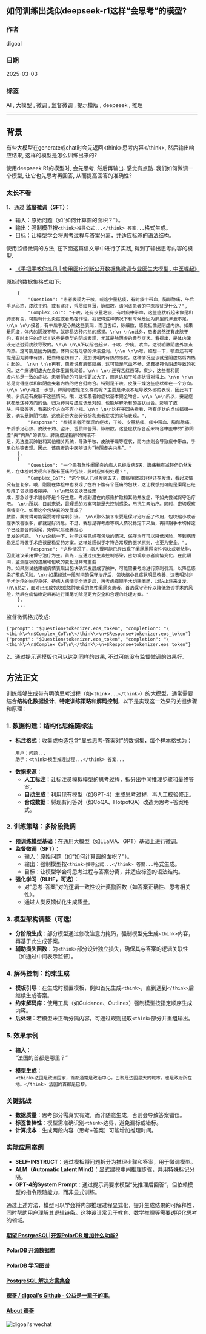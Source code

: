 ## 如何训练出类似deepseek-r1这样“会思考”的模型?   
              
### 作者              
digoal              
              
### 日期              
2025-03-03              
              
### 标签              
AI , 大模型 , 微调 , 监督微调 , 提示模版 , deepseek , 推理        
              
----              
              
## 背景       
有些大模型在generate或chat时会先返回\<think\>思考内容\<\/think\>, 然后输出响应结果, 这样的模型是怎么训练出来的?   
  
使用deepseek R1的模型时, 会先思考, 然后再输出. 感觉有点酷. 我们如何微调一个模型, 让它也先思考再回答, 从而提高回答的准确性?   
  
### 太长不看   
1、通过 **监督微调（SFT）**：  
- 输入：原始问题（如“如何计算圆的面积？”）。  
- 输出：强制模型按`<think>推导公式...</think> 答案...`格式生成。  
- 目标：让模型学会将思考过程与答案分离，并适应标签的语法结构。  
  
使用监督微调的方法, 在下面这篇信文章中进行了实践, 得到了输出思考内容的模型.    
- [《手把手教你炼丹 | 使用医疗诊断公开数据集微调专业医生大模型 , 中医崛起》](../202502/20250225_02.md)    
  
原始的数据集格式如下:    
```    
    {    
        "Question": "患者表现为干咳，或咯少量粘痰，有时痰中带血，胸部隐痛，午后手足心热，皮肤干灼，或有盗汗，舌质红苔薄，脉细数。请问该患者的中医辨证是什么？",    
        "Complex_CoT": "干咳，还有少量粘痰，有时痰中带血，这些症状听起来像是和肺部有关，可能有什么炎症或者热在作怪。我记得这种情况下有时候是因为肺里的津液不足。 \n\n \n\n接着，有午后手足心热这些表现，而且舌红，脉细数，感觉挺像是阴虚内热。如果是阴虚，体内的阴液不够，就容易这种内热的感觉。\n\n \n\n此外，患者居然还有皮肤干灼，有时出汗的症状！这些是典型的阴虚表现，尤其是肺阴虚的典型症状。看得出，是体内津  
液无法滋润皮肤导致的。\n\n \n\n所以综合起来，干咳、少痰、咳血，这说明肺阴虚外加点内热。这可能是因为阴虚，体内没有足够的津液滋润。\n\n \n\n嗯，细想一下，咳血还有可能是因为肺中有热，把血络给伤到了，更加说明内有热的感觉。这种情况应该就是阴虚然后内热引起的。 \n\n \n\n再有，患者说有胸部隐痛，这可能是气血不畅，还真挺符合阴虚导致的状况。这个痛说明虚火在身体里面扰动着。\n\n \n\n还有舌红苔薄，痰少，这些都和阴  
虚内热是一致的症状。患者阴虚的可能性更加大了，而且这和干咳症状很对得上。\n\n \n\n总是觉得症状和肺阴虚夹着内热的结合挺吻合。特别是干咳、皮肤干燥这些症状都在一个方向。\n\n \n\n再进一步想，肺阴亏虚是怎么样的呢？主要是津液不足导致外部的表现，因此有干咳、少痰还有皮肤干这些情况。哦，这和患者的症状基本完全吻合。\n\n \n\n所以，要是症状都是这种方向的话，归为肺阴亏虚应该是对的，也能解释所有的症状组合。影响了皮  
肤、呼吸等等，看来这个方向不容小视。\n\n \n\n这样子回头看看，所有症状的点线都很一致，确实是肺阴亏虚。这也符合大部分分析和患者症状的实际表现。",    
        "Response": "根据患者所表现的症状，干咳、少量粘痰、痰中带血、胸部隐痛、午后手足心热、皮肤干灼、盗汗、舌质红苔薄、脉细数，这些症状综合起来符合中医中的“肺阴虚”夹“内热”的表现。肺阴虚是指肺的阴液不  
足，无法滋润肺脏和其他相关系统，导致干咳、皮肤干燥等症状，而内热则会导致痰中带血、手足心热等表现。因此，该患者的中医辨证为“肺阴虚夹内热”。"    
    },    
    {    
        "Question": "一个患有急性阑尾炎的病人已经发病5天，腹痛稍有减轻但仍然发热，在体检时发现右下腹有压痛的包块，此时应如何处理？",    
        "Complex_CoT": "这个病人已经发病五天，腹痛稍微减轻但还在发烧，看起来情况有些复杂。哦，刚刚在体检中也发现了在右下腹有个压痛的包块，这让我想到可能是阑尾已经形成了包块或者脓肿。 \n\n既然包块已经形  
成，那急诊手术貌似不是个好主意。考虑到潜在的感染扩散和其他并发症，不如先尝试保守治疗吧。 \n\n所以，目前来说，最理想的方案可能是先控制感染，用抗生素治疗。同时，密切观察病情变化。如果这个包块真的发展成了  
脓肿，我觉得可能需要考虑穿刺引流。 \n\n那么接下来要是保守治疗起了作用，包块缩小或者症状改善很多，那就是好消息。不过，我想是得考虑等病人情况稳定下来后，再择期手术切掉这个已经愈合的阑尾，免得以后还要担心  
复发的问题。 \n\n总结一下，对于这种已经有包块的情况，保守治疗可以降低风险，等到病情稳定后再做手术应该是稳妥的方案。这样处理似乎才符合常规的医学原则，也更为安全。",    
        "Response": "这种情况下，病人很可能已经出现了阑尾周围炎性包块或者脓肿，因此建议采用保守治疗为主。首先，应通过抗生素控制感染，密切观察患者病情变化。在此期间，监测症状的进展和包块的变化是非常重要  
的。如果测试结果或病情表现出包块确实发展成了脓肿，可能需要考虑进行穿刺引流，以降低感染扩散的风险。\n\n如果经过一段时间的保守治疗后，包块缩小且症状明显改善，这表明对非手术治疗的响应良好。待病人病情完全稳定后，再考虑择期手术切除阑尾，以防止将来复发。\n\n总之，面对已形成包块或脓肿表现的急性阑尾炎患者，首选保守治疗以降低急诊手术的风险，然后在病情稳定后再进行阑尾切除是更为安全和合理的处理方案。"    
    },    
    ...    
```   
  
监督微调格式改成:   
```  
{"prompt": "$Question+tokenizer.eos_token", "completion": "\<think\>\n$Complex_CoT\n\</think\>\n+$Response+tokenizer.eos_token"}    
{"prompt": "$Question+tokenizer.eos_token", "completion": "\<think\>\n$Complex_CoT\n\</think\>\n+$Response+tokenizer.eos_token"}    
```  
  
2、通过提示词模版也可以达到同样的效果, 不过可能没有监督微调的效果好.     
  
  
## 方法正文  
  
训练能够生成带有明确思考过程（如`<think>...</think>`）的大模型，通常需要结合**结构化数据设计**、**特定训练策略**和**解码控制**，以下是实现这一效果的关键步骤和原理：  
  
  
### **1. 数据构建：结构化思维链标注**  
- **标注格式**：收集或构造包含“显式思考-答案对”的数据集，每个样本格式为：  
  ```text  
  用户：问题...  
  助手：<think>模型推理过程...</think> 答案...  
  ```  
- **数据来源**：  
  - **人工标注**：让标注员模拟模型的思考过程，拆分出中间推理步骤和最终答案。  
  - **自动生成**：利用现有模型（如GPT-4）生成思考过程，再人工校验修正。  
  - **合成数据**：将现有问答对（如CoQA、HotpotQA）改造为思考+答案格式。  
  
  
### **2. 训练策略：多阶段微调**  
- **预训练模型基础**：在通用大模型（如LLaMA、GPT）基础上进行微调。  
- **监督微调（SFT）**：  
  - 输入：原始问题（如“如何计算圆的面积？”）。  
  - 输出：强制模型按`<think>推导公式...</think> 答案...`格式生成。  
  - 目标：让模型学会将思考过程与答案分离，并适应标签的语法结构。  
- **强化学习（RLHF，可选）**：  
  - 对“思考-答案”对的逻辑一致性设计奖励函数（如答案正确性、思考相关性）。  
  - 通过人类反馈优化生成质量。  
  
  
### **3. 模型架构调整（可选）**  
- **分阶段生成**：部分模型通过修改注意力掩码，强制模型先生成`<think>`内容，再基于此生成答案。  
- **辅助损失函数**：为`<think>`部分设计独立损失，确保其与答案的逻辑关联性（如通过中间表示监督）。  
  
  
### **4. 解码控制：约束生成**  
- **模板引导**：在生成时预置模板，例如首先生成`<think>`，直到遇到`</think>`后继续生成答案。  
- **约束解码库**：使用工具（如Guidance、Outlines）强制模型按指定顺序生成内容。  
- **后处理**：若模型未正确分隔内容，可通过规则提取`<think>`部分并重组输出。  
  
  
### **5. 效果示例**  
- **输入**：    
  “法国的首都是哪里？”  
    
- **模型生成**：    
  `<think>法国是欧洲国家，首都通常是政治中心。巴黎是法国最大的城市，也是政府所在地。</think> 法国的首都是巴黎。`  
  
  
### **关键挑战**  
- **数据质量**：思考部分需真实有效，而非随意生成，否则会导致答案错误。  
- **标签鲁棒性**：模型需准确识别`<think>`边界，避免漏标或错标。  
- **计算成本**：生成两段内容（思考+答案）可能增加推理时间。  
  
  
### **实际应用案例**  
- **SELF-INSTRUCT**：通过模板将问题拆分为推理步骤和答案，用于微调模型。  
- **ALM（Automatic Latent Mind）**：显式建模中间推理步骤，并用特殊标记分隔。  
- **GPT-4的System Prompt**：通过提示词要求模型“先推理后回答”，但依赖模型的指令跟随能力，而非显式训练。  
  
  
通过上述方法，模型可以学会将内部推理过程显式化，提升生成结果的可解释性，同时帮助用户理解其逻辑链条。这种设计常见于教育、数学推理等需要透明化思考的领域。  
  
  
#### [期望 PostgreSQL|开源PolarDB 增加什么功能?](https://github.com/digoal/blog/issues/76 "269ac3d1c492e938c0191101c7238216")
  
  
#### [PolarDB 开源数据库](https://openpolardb.com/home "57258f76c37864c6e6d23383d05714ea")
  
  
#### [PolarDB 学习图谱](https://www.aliyun.com/database/openpolardb/activity "8642f60e04ed0c814bf9cb9677976bd4")
  
  
#### [PostgreSQL 解决方案集合](../201706/20170601_02.md "40cff096e9ed7122c512b35d8561d9c8")
  
  
#### [德哥 / digoal's Github - 公益是一辈子的事.](https://github.com/digoal/blog/blob/master/README.md "22709685feb7cab07d30f30387f0a9ae")
  
  
#### [About 德哥](https://github.com/digoal/blog/blob/master/me/readme.md "a37735981e7704886ffd590565582dd0")
  
  
![digoal's wechat](../pic/digoal_weixin.jpg "f7ad92eeba24523fd47a6e1a0e691b59")
  
